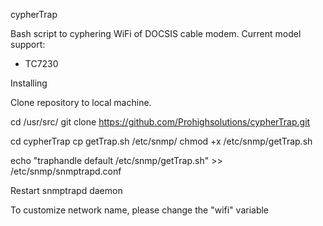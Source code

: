 cypherTrap

Bash script to cyphering WiFi of DOCSIS cable modem. 
Current model support:
 - TC7230
 
Installing

Clone repository to local machine. 

cd /usr/src/
git clone https://github.com/Prohighsolutions/cypherTrap.git

cd cypherTrap
cp getTrap.sh /etc/snmp/
chmod +x /etc/snmp/getTrap.sh

echo "traphandle default /etc/snmp/getTrap.sh" >> /etc/snmp/snmptrapd.conf

Restart snmptrapd daemon

To customize network name, please change the "wifi" variable
